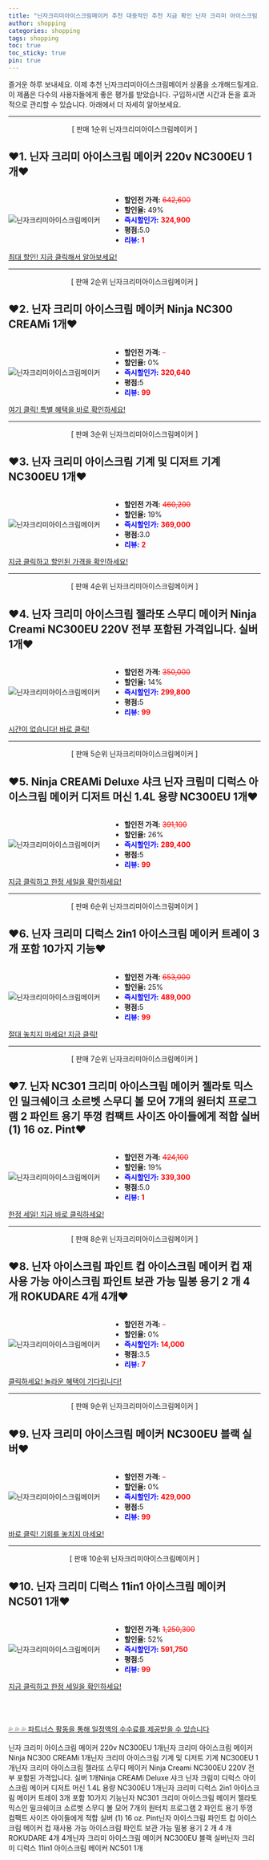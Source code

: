 ```yaml
---
title: "닌자크리미아이스크림메이커 추천 대중적인 추천 지금 확인 닌자 크리미 아이스크림 메이커 220v"
author: shopping
categories: shopping
tags: shopping
toc: true
toc_sticky: true
pin: true
---
```

즐거운 하루 보내세요. 이제 추천 닌자크리미아이스크림메이커 상품을 소개해드릴게요. 이 제품은 다수의 사용자들에게 좋은 평가를 받았습니다. 구입하시면 시간과 돈을 효과적으로 관리할 수 있습니다. 아래에서 더 자세히 알아보세요.

---
<p class="toplist" style="margin: 0 auto; display: block; width: fit-content;">[ 판매 1순위 닌자크리미아이스크림메이커 ]</p>

<h2><strong>❤️1. 닌자 크리미 아이스크림 메이커 220v NC300EU 1개❤️</strong></h2>

<div style="display: flex; align-items: center;">
    <div style="flex: 0.4;">
        <img src="https://thumbnail6.coupangcdn.com/thumbnails/remote/230x230ex/image/vendor_inventory/6506/42b03d298cc2a98ca7dac3f915988401c18484cd15f1009a392270451910.jpg" alt="닌자크리미아이스크림메이커" style="max-width: 100%;">
    </div>
    <div style="flex: 0.6; margin-left: 10px;">
        <ul>
            <li><strong>할인전 가격:</strong> <del style="color: red;">642,600</del></li>
            <li><strong>할인율:</strong> 49%</li>
            <li><span style='color:blue'><strong>즉시할인가:</strong></span> <span style='color:red'><strong>324,900</strong></span></li>
            <li><strong>평점:</strong>5.0</li>
            <li><span style='color:blue'><strong>리뷰:</strong></span> <span style='color:red'><strong>1</strong></span></li>
        </ul>
    </div>
</div>
<div class="center">
    <a href="https://William4Davisa.github.io?lptag=AF9450613&subid=githubio&pageKey=8179215744&traceid=V0-153&itemId=23380166280&vendorItemId=90410209096" class="myButton">
        최대 할인! 지금 클릭해서 알아보세요!
    </a>
</div>


---
<p class="toplist" style="margin: 0 auto; display: block; width: fit-content;">[ 판매 2순위 닌자크리미아이스크림메이커 ]</p>

<h2><strong>❤️2. 닌자 크리미 아이스크림 메이커 Ninja NC300 CREAMi 1개❤️</strong></h2>

<div style="display: flex; align-items: center;">
    <div style="flex: 0.4;">
        <img src="https://thumbnail8.coupangcdn.com/thumbnails/remote/230x230ex/image/vendor_inventory/d1db/42c4c5c2d50daf33c90cd31b60ea417de89a6a0acc4438d235d37b626493.jpg" alt="닌자크리미아이스크림메이커" style="max-width: 100%;">
    </div>
    <div style="flex: 0.6; margin-left: 10px;">
        <ul>
            <li><strong>할인전 가격:</strong> <del style="color: red;">-</del></li>
            <li><strong>할인율:</strong> 0%</li>
            <li><span style='color:blue'><strong>즉시할인가:</strong></span> <span style='color:red'><strong>320,640</strong></span></li>
            <li><strong>평점:</strong>5</li>
            <li><span style='color:blue'><strong>리뷰:</strong></span> <span style='color:red'><strong>99</strong></span></li>
        </ul>
    </div>
</div>
<div class="center">
    <a href="https://William4Davisa.github.io?lptag=AF9450613&subid=githubio&pageKey=8085872136&traceid=V0-153&itemId=22817338016&vendorItemId=90237948055" class="myButton">
        여기 클릭! 특별 혜택을 바로 확인하세요!
    </a>
</div>


---
<p class="toplist" style="margin: 0 auto; display: block; width: fit-content;">[ 판매 3순위 닌자크리미아이스크림메이커 ]</p>

<h2><strong>❤️3. 닌자 크리미 아이스크림 기계 및 디저트 기계 NC300EU 1개❤️</strong></h2>

<div style="display: flex; align-items: center;">
    <div style="flex: 0.4;">
        <img src="https://thumbnail8.coupangcdn.com/thumbnails/remote/230x230ex/image/vendor_inventory/889b/7d3bc90ede8132943b1b85aa062b37539db162b1613a26328135372c24a9.png" alt="닌자크리미아이스크림메이커" style="max-width: 100%;">
    </div>
    <div style="flex: 0.6; margin-left: 10px;">
        <ul>
            <li><strong>할인전 가격:</strong> <del style="color: red;">460,200</del></li>
            <li><strong>할인율:</strong> 19%</li>
            <li><span style='color:blue'><strong>즉시할인가:</strong></span> <span style='color:red'><strong>369,000</strong></span></li>
            <li><strong>평점:</strong>3.0</li>
            <li><span style='color:blue'><strong>리뷰:</strong></span> <span style='color:red'><strong>2</strong></span></li>
        </ul>
    </div>
</div>
<div class="center">
    <a href="https://William4Davisa.github.io?lptag=AF9450613&subid=githubio&pageKey=8147760363&traceid=V0-153&itemId=23172736848&vendorItemId=90205471576" class="myButton">
        지금 클릭하고 할인된 가격을 확인하세요!
    </a>
</div>


---
<p class="toplist" style="margin: 0 auto; display: block; width: fit-content;">[ 판매 4순위 닌자크리미아이스크림메이커 ]</p>

<h2><strong>❤️4. 닌자 크리미 아이스크림 젤라또 스무디 메이커 Ninja Creami NC300EU 220V 전부 포함된 가격입니다. 실버 1개❤️</strong></h2>

<div style="display: flex; align-items: center;">
    <div style="flex: 0.4;">
        <img src="https://thumbnail9.coupangcdn.com/thumbnails/remote/230x230ex/image/vendor_inventory/07a0/f80df91f8225f45e05fd0c94996af0d1c304aa413c82ceea5e03b245b4b3.jpg" alt="닌자크리미아이스크림메이커" style="max-width: 100%;">
    </div>
    <div style="flex: 0.6; margin-left: 10px;">
        <ul>
            <li><strong>할인전 가격:</strong> <del style="color: red;">350,000</del></li>
            <li><strong>할인율:</strong> 14%</li>
            <li><span style='color:blue'><strong>즉시할인가:</strong></span> <span style='color:red'><strong>299,800</strong></span></li>
            <li><strong>평점:</strong>5</li>
            <li><span style='color:blue'><strong>리뷰:</strong></span> <span style='color:red'><strong>99</strong></span></li>
        </ul>
    </div>
</div>
<div class="center">
    <a href="https://William4Davisa.github.io?lptag=AF9450613&subid=githubio&pageKey=8129748678&traceid=V0-153&itemId=23085535487&vendorItemId=90465316999" class="myButton">
        시간이 없습니다! 바로 클릭!
    </a>
</div>


---
<p class="toplist" style="margin: 0 auto; display: block; width: fit-content;">[ 판매 5순위 닌자크리미아이스크림메이커 ]</p>

<h2><strong>❤️5. Ninja CREAMi Deluxe 샤크 닌자 크림미 디럭스 아이스크림 메이커 디저트 머신 1.4L 용량 NC300EU 1개❤️</strong></h2>

<div style="display: flex; align-items: center;">
    <div style="flex: 0.4;">
        <img src="https://thumbnail7.coupangcdn.com/thumbnails/remote/230x230ex/image/vendor_inventory/8d12/f52fdc479ffadea49f9c4fd755832c35683f18d9b854f756d32dcae0f89e.jpg" alt="닌자크리미아이스크림메이커" style="max-width: 100%;">
    </div>
    <div style="flex: 0.6; margin-left: 10px;">
        <ul>
            <li><strong>할인전 가격:</strong> <del style="color: red;">391,100</del></li>
            <li><strong>할인율:</strong> 26%</li>
            <li><span style='color:blue'><strong>즉시할인가:</strong></span> <span style='color:red'><strong>289,400</strong></span></li>
            <li><strong>평점:</strong>5</li>
            <li><span style='color:blue'><strong>리뷰:</strong></span> <span style='color:red'><strong>99</strong></span></li>
        </ul>
    </div>
</div>
<div class="center">
    <a href="https://William4Davisa.github.io?lptag=AF9450613&subid=githubio&pageKey=8189507698&traceid=V0-153&itemId=23431400317&vendorItemId=90458342375" class="myButton">
        지금 클릭하고 한정 세일을 확인하세요!
    </a>
</div>


---
<p class="toplist" style="margin: 0 auto; display: block; width: fit-content;">[ 판매 6순위 닌자크리미아이스크림메이커 ]</p>

<h2><strong>❤️6. 닌자 크리미 디럭스 2in1 아이스크림 메이커 트레이 3개 포함 10가지 기능❤️</strong></h2>

<div style="display: flex; align-items: center;">
    <div style="flex: 0.4;">
        <img src="https://thumbnail8.coupangcdn.com/thumbnails/remote/230x230ex/image/vendor_inventory/4699/6d28b0675c41de0c1880356bc19c026eb4d0d60a7f10a93c0ccc07153b82.png" alt="닌자크리미아이스크림메이커" style="max-width: 100%;">
    </div>
    <div style="flex: 0.6; margin-left: 10px;">
        <ul>
            <li><strong>할인전 가격:</strong> <del style="color: red;">653,000</del></li>
            <li><strong>할인율:</strong> 25%</li>
            <li><span style='color:blue'><strong>즉시할인가:</strong></span> <span style='color:red'><strong>489,000</strong></span></li>
            <li><strong>평점:</strong>5</li>
            <li><span style='color:blue'><strong>리뷰:</strong></span> <span style='color:red'><strong>99</strong></span></li>
        </ul>
    </div>
</div>
<div class="center">
    <a href="https://William4Davisa.github.io?lptag=AF9450613&subid=githubio&pageKey=8147579897&traceid=V0-153&itemId=23171995552&vendorItemId=90204744682" class="myButton">
        절대 놓치지 마세요! 지금 클릭!
    </a>
</div>


---
<p class="toplist" style="margin: 0 auto; display: block; width: fit-content;">[ 판매 7순위 닌자크리미아이스크림메이커 ]</p>

<h2><strong>❤️7. 닌자 NC301 크리미 아이스크림 메이커 젤라토 믹스인 밀크쉐이크 소르벳 스무디 볼 모어 7개의 원터치 프로그램 2 파인트 용기 뚜껑 컴팩트 사이즈 아이들에게 적합 실버 (1) 16 oz. Pint❤️</strong></h2>

<div style="display: flex; align-items: center;">
    <div style="flex: 0.4;">
        <img src="https://thumbnail10.coupangcdn.com/thumbnails/remote/230x230ex/image/vendor_inventory/1a32/82076cb72df7a2af1870b99c9c12aa39742070a98bc3441de46f5bcb900c.jpg" alt="닌자크리미아이스크림메이커" style="max-width: 100%;">
    </div>
    <div style="flex: 0.6; margin-left: 10px;">
        <ul>
            <li><strong>할인전 가격:</strong> <del style="color: red;">424,100</del></li>
            <li><strong>할인율:</strong> 19%</li>
            <li><span style='color:blue'><strong>즉시할인가:</strong></span> <span style='color:red'><strong>339,300</strong></span></li>
            <li><strong>평점:</strong>5.0</li>
            <li><span style='color:blue'><strong>리뷰:</strong></span> <span style='color:red'><strong>1</strong></span></li>
        </ul>
    </div>
</div>
<div class="center">
    <a href="https://William4Davisa.github.io?lptag=AF9450613&subid=githubio&pageKey=8092716822&traceid=V0-153&itemId=22863588599&vendorItemId=90721494599" class="myButton">
        한정 세일! 지금 바로 클릭하세요!
    </a>
</div>


---
<p class="toplist" style="margin: 0 auto; display: block; width: fit-content;">[ 판매 8순위 닌자크리미아이스크림메이커 ]</p>

<h2><strong>❤️8. 닌자 아이스크림 파인트 컵 아이스크림 메이커 컵 재사용 가능 아이스크림 파인트 보관 가능 밀봉 용기 2 개 4 개 ROKUDARE 4개 4개❤️</strong></h2>

<div style="display: flex; align-items: center;">
    <div style="flex: 0.4;">
        <img src="https://thumbnail7.coupangcdn.com/thumbnails/remote/230x230ex/image/vendor_inventory/7d3b/dfa6d584e588e248246cb353fe37a07f2444a3ba97aeaa57e8c81269282d.jpg" alt="닌자크리미아이스크림메이커" style="max-width: 100%;">
    </div>
    <div style="flex: 0.6; margin-left: 10px;">
        <ul>
            <li><strong>할인전 가격:</strong> <del style="color: red;">-</del></li>
            <li><strong>할인율:</strong> 0%</li>
            <li><span style='color:blue'><strong>즉시할인가:</strong></span> <span style='color:red'><strong>14,000</strong></span></li>
            <li><strong>평점:</strong>3.5</li>
            <li><span style='color:blue'><strong>리뷰:</strong></span> <span style='color:red'><strong>7</strong></span></li>
        </ul>
    </div>
</div>
<div class="center">
    <a href="https://William4Davisa.github.io?lptag=AF9450613&subid=githubio&pageKey=7457434668&traceid=V0-153&itemId=19429864985&vendorItemId=90679307782" class="myButton">
        클릭하세요! 놀라운 혜택이 기다립니다!
    </a>
</div>


---
<p class="toplist" style="margin: 0 auto; display: block; width: fit-content;">[ 판매 9순위 닌자크리미아이스크림메이커 ]</p>

<h2><strong>❤️9. 닌자 크리미 아이스크림 메이커 NC300EU 블랙 실버❤️</strong></h2>

<div style="display: flex; align-items: center;">
    <div style="flex: 0.4;">
        <img src="https://thumbnail7.coupangcdn.com/thumbnails/remote/230x230ex/image/vendor_inventory/264d/ce4d5c2e72cef49542842e53abc7d2b8b9b6d22f3056034648af10b74c4b.jpg" alt="닌자크리미아이스크림메이커" style="max-width: 100%;">
    </div>
    <div style="flex: 0.6; margin-left: 10px;">
        <ul>
            <li><strong>할인전 가격:</strong> <del style="color: red;">-</del></li>
            <li><strong>할인율:</strong> 0%</li>
            <li><span style='color:blue'><strong>즉시할인가:</strong></span> <span style='color:red'><strong>429,000</strong></span></li>
            <li><strong>평점:</strong>5</li>
            <li><span style='color:blue'><strong>리뷰:</strong></span> <span style='color:red'><strong>99</strong></span></li>
        </ul>
    </div>
</div>
<div class="center">
    <a href="https://William4Davisa.github.io?lptag=AF9450613&subid=githubio&pageKey=8235876687&traceid=V0-153&itemId=23706161008&vendorItemId=90731154070" class="myButton">
        바로 클릭! 기회를 놓치지 마세요!
    </a>
</div>


---
<p class="toplist" style="margin: 0 auto; display: block; width: fit-content;">[ 판매 10순위 닌자크리미아이스크림메이커 ]</p>

<h2><strong>❤️10. 닌자 크리미 디럭스 11in1 아이스크림 메이커 NC501 1개❤️</strong></h2>

<div style="display: flex; align-items: center;">
    <div style="flex: 0.4;">
        <img src="https://thumbnail10.coupangcdn.com/thumbnails/remote/230x230ex/image/vendor_inventory/898e/fe81e2abbcc8d9303e9df04c477beb0b33d6d78d22e50ba0f53b8fffab01.png" alt="닌자크리미아이스크림메이커" style="max-width: 100%;">
    </div>
    <div style="flex: 0.6; margin-left: 10px;">
        <ul>
            <li><strong>할인전 가격:</strong> <del style="color: red;">1,250,300</del></li>
            <li><strong>할인율:</strong> 52%</li>
            <li><span style='color:blue'><strong>즉시할인가:</strong></span> <span style='color:red'><strong>591,750</strong></span></li>
            <li><strong>평점:</strong>5</li>
            <li><span style='color:blue'><strong>리뷰:</strong></span> <span style='color:red'><strong>99</strong></span></li>
        </ul>
    </div>
</div>
<div class="center">
    <a href="https://William4Davisa.github.io?lptag=AF9450613&subid=githubio&pageKey=8147750404&traceid=V0-153&itemId=23172692616&vendorItemId=90205428152" class="myButton">
        지금 클릭하고 한정 세일을 확인하세요!
    </a>
</div>

<br><br><br>[💦 💦 💦 파트너스 활동을 통해 일정액의 수수료를 제공받을 수 있습니다](https://link.coupang.com/a/bcpT2c)<br><br>닌자 크리미 아이스크림 메이커 220v NC300EU 1개닌자 크리미 아이스크림 메이커 Ninja NC300 CREAMi 1개닌자 크리미 아이스크림 기계 및 디저트 기계 NC300EU 1개닌자 크리미 아이스크림 젤라또 스무디 메이커 Ninja Creami NC300EU 220V 전부 포함된 가격입니다. 실버 1개Ninja CREAMi Deluxe 샤크 닌자 크림미 디럭스 아이스크림 메이커 디저트 머신 1.4L 용량 NC300EU 1개닌자 크리미 디럭스 2in1 아이스크림 메이커 트레이 3개 포함 10가지 기능닌자 NC301 크리미 아이스크림 메이커 젤라토 믹스인 밀크쉐이크 소르벳 스무디 볼 모어 7개의 원터치 프로그램 2 파인트 용기 뚜껑 컴팩트 사이즈 아이들에게 적합 실버 (1) 16 oz. Pint닌자 아이스크림 파인트 컵 아이스크림 메이커 컵 재사용 가능 아이스크림 파인트 보관 가능 밀봉 용기 2 개 4 개 ROKUDARE 4개 4개닌자 크리미 아이스크림 메이커 NC300EU 블랙 실버닌자 크리미 디럭스 11in1 아이스크림 메이커 NC501 1개